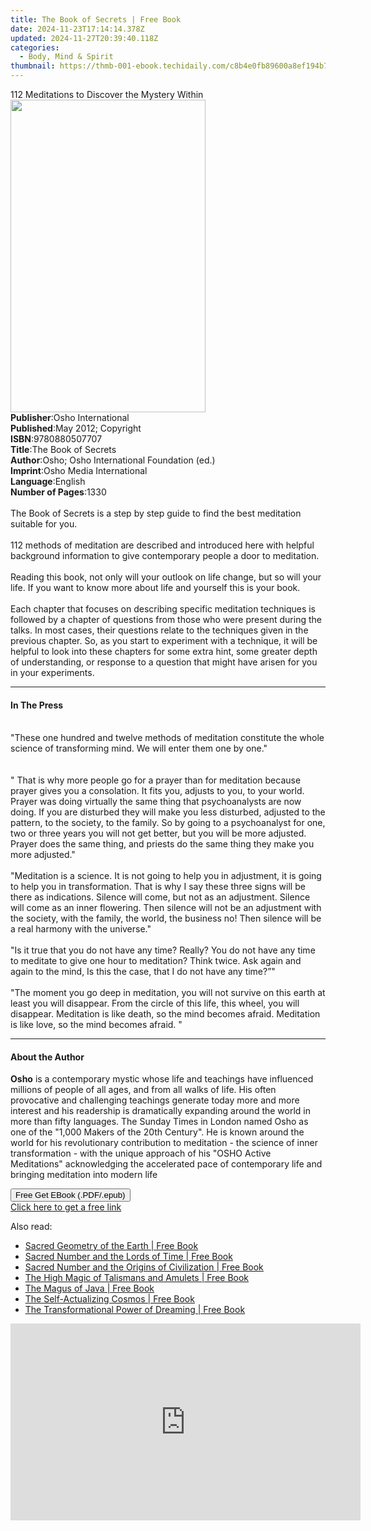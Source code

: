 ```yaml
---
title: The Book of Secrets | Free Book
date: 2024-11-23T17:14:14.378Z
updated: 2024-11-27T20:39:40.118Z
categories:
  - Body, Mind & Spirit
thumbnail: https://thmb-001-ebook.techidaily.com/c8b4e0fb89600a8ef194b73aa326a4a7406b3e5e44ac22ab417eedb447491e98.jpg
---
```

<main id="book-container">
  <div class="flex flex-col">
    <div class="book-brief flex-1 py-6 px-4 sm:p-6 md:py-10 md:px-8">
      <!-- brief-->
      <div class="book-brief-main">
        112 Meditations to Discover the Mystery Within
      </div>
    </div>
    <div
      class="book-meta-info flex-1 grid gap-4 col-start-1 col-end-3 row-start-1 sm:mb-6 sm:grid-cols-4 lg:gap-6 lg:col-start-2 lg:row-end-6 lg:row-span-6 lg:mb-0"
    >
      <div
        class="book-meta-info-left place-content-center mt-4 p-4 text-sm leading-6 col-start-2 col-span-2 dark:text-slate-400"
      >
        <img
          class="w-full h-500 object-cover rounded-lg sm:h-255 sm:col-span-2 lg:col-span-full"
          src="https://img-001-ebook.techidaily.com/9dd8edde19435eafdd1449f91843e3d54d9e9715a71da0409723f151e19d5eba.jpg"
          alt=""
          width="312"
          height="500"
        />
      </div>
      <div
        class="book-meta-info-right mt-2 col-start-1 row-start-2 col-span-3 self-center"
      >
        <!-- meta data  -->
        <div class="flex flex-col px-4 md:px-8">
          <div class="flex-1">
            <strong>Publisher</strong>:<span class="px-2"
              >Osho International</span
            >
          </div>
          <div class="flex-1">
            <strong>Published</strong>:<span class="px-2"
              >May 2012; Copyright</span
            >
          </div>
          <div class="flex-1">
            <strong>ISBN</strong>:<span class="px-2">9780880507707</span>
          </div>
          <div class="flex-1">
            <strong>Title</strong>:<span class="px-2">The Book of Secrets</span>
          </div>
          <div class="flex-1">
            <strong>Author</strong>:<span class="px-2"
              >Osho; Osho International Foundation (ed.)</span
            >
          </div>
          <div class="flex-1">
            <strong>Imprint</strong>:<span class="px-2"
              >Osho Media International</span
            >
          </div>
          <div class="flex-1">
            <strong>Language</strong>:<span class="px-2">English</span>
          </div>
          <div class="flex-1">
            <strong>Number of Pages</strong>:<span class="px-2">1330</span>
          </div>
        </div>
      </div>
    </div>
    <div class="book-description flex-1 py-6 px-4 sm:p-6 md:py-10 md:px-8">
      <div class="book-description-main">
        <div accordion-content="" id="description">
          <br />The Book of Secrets is a step by step guide to find the best
          meditation suitable for you.<br /><br />112 methods of meditation are
          described and introduced here with helpful background information to
          give contemporary people a door to meditation.<br /><br />Reading this
          book, not only will your outlook on life change, but so will your
          life. If you want to know more about life and yourself this is your
          book.<br /><br />Each chapter that focuses on describing specific
          meditation techniques is followed by a chapter of questions from those
          who were present during the talks. In most cases, their questions
          relate to the techniques given in the previous chapter. So, as you
          start to experiment with a technique, it will be helpful to look into
          these chapters for some extra hint, some greater depth of
          understanding, or response to a question that might have arisen for
          you in your experiments.
        </div>
        <div class="accordion-fader"></div>
      </div>
    </div>
    <div class="book-excerpts flex-1 py-6 px-4 sm:p-6 md:py-10 md:px-8">
      <!-- excerpts-->
      <div class="book-excerpts-main">
        <hr />
        <h4 class="placeholder placeholder-heading">
          <span>In The Press</span>
        </h4>
        <p>
          <br />"These one hundred and twelve methods of meditation constitute
          the whole science of transforming mind. We will enter them one by
          one."<br /><br /><br />" That is why more people go for a prayer than
          for meditation because prayer gives you a consolation. It fits you,
          adjusts to you, to your world. Prayer was doing virtually the same
          thing that psychoanalysts are now doing. If you are disturbed they
          will make you less disturbed, adjusted to the pattern, to the society,
          to the family. So by going to a psychoanalyst for one, two or three
          years you will not get better, but you will be more adjusted. Prayer
          does the same thing, and priests do the same thing they make you more
          adjusted."<br /><br />"Meditation is a science. It is not going to
          help you in adjustment, it is going to help you in transformation.
          That is why I say these three signs will be there as indications.
          Silence will come, but not as an adjustment. Silence will come as an
          inner flowering. Then silence will not be an adjustment with the
          society, with the family, the world, the business no! Then silence
          will be a real harmony with the universe."<br /><br />"Is it true that
          you do not have any time? Really? You do not have any time to meditate
          to give one hour to meditation? Think twice. Ask again and again to
          the mind, Is this the case, that I do not have any time?”"<br /><br />"The
          moment you go deep in meditation, you will not survive on this earth
          at least you will disappear. From the circle of this life, this wheel,
          you will disappear. Meditation is like death, so the mind becomes
          afraid. Meditation is like love, so the mind becomes afraid. "
        </p>
      </div>
    </div>
    <div class="book-about-author flex-1 py-6 px-4 sm:p-6 md:py-10 md:px-8">
      <!-- about author-->
      <div class="book-main-author-main">
        <hr />
        <h4 class="placeholder placeholder-heading">
          <span>About the Author</span>
        </h4>
        <p>
          <b>Osho</b> is a contemporary mystic whose life and teachings have
          influenced millions of people of all ages, and from all walks of life.
          His often provocative and challenging teachings generate today more
          and more interest and his readership is dramatically expanding around
          the world in more than fifty languages. The Sunday Times in London
          named Osho as one of the "1,000 Makers of the 20th Century". He is
          known around the world for his revolutionary contribution to
          meditation - the science of inner transformation - with the unique
          approach of his "OSHO Active Meditations" acknowledging the
          accelerated pace of contemporary life and bringing meditation into
          modern life
        </p>
      </div>
    </div>
    <div class="book-free-get flex-1 py-6 px-4 sm:p-6 md:py-10 md:px-8">
      <button
        id="btn-free-get"
        class="bg-blue-500 hover:bg-blue-700 text-white font-bold py-2 px-4 rounded"
      >
        Free Get EBook (.PDF/.epub)
      </button>
      <div id="countdown-display" class="px-2 text-lg mt-2"></div>
      <a
        id="free-link"
        class="hidden bg-blue-500 hover:bg-blue-700 text-white font-bold py-2 px-4 rounded"
        href="https://www.ebooks.com/en-us/book/96476461/the-book-of-secrets/osho/"
        target="_blank"
        >Click here to get a free link</a
      >
    </div>
    <script>
      let countdownTime = 0;
      let countdownInterval = null;
      document
        .getElementById('btn-free-get')
        .addEventListener('click', startCountdown);
      function startCountdown() {
        countdownTime = new Date().getTime() + 60000 * 3;
        countdownInterval = setInterval(updateCountdown, 1000);
        document.getElementById('btn-free-get').disabled = true;
        document
          .getElementById('btn-free-get')
          .classList.add('bg-gray-500', 'cursor-not-allowed');
      }
      function updateCountdown() {
        let currentTime = new Date().getTime();
        let timeLeft = countdownTime - currentTime;
        let secondsLeft = Math.floor(timeLeft / 1000);
        document.getElementById('countdown-display').innerHTML =
          `Remaining time: ${secondsLeft} seconds.`;
        if (secondsLeft <= 0) {
          clearInterval(countdownInterval);
          document.getElementById('btn-free-get').classList.add('hidden');
          document.getElementById('free-link').classList.remove('hidden');
          document.getElementById('countdown-display').innerHTML = '';
        }
      }
    </script>
  </div>
</main>

<ins class="adsbygoogle"
      style="display:block"
      data-ad-client="ca-pub-7571918770474297"
      data-ad-slot="8358498916"
      data-ad-format="auto"
      data-full-width-responsive="true"></ins>
    

<span class="atpl-alsoreadstyle">Also read:</span>
<div><ul>
<li><a href="https://novels-ebooks.techidaily.com/95782215-9781620554692-sacred-geometry-of-the-earth/"><u>Sacred Geometry of the Earth | Free Book</u></a></li>
<li><a href="https://novels-ebooks.techidaily.com/95782217-9781620552452-sacred-number-and-the-lords-of-time/"><u>Sacred Number and the Lords of Time | Free Book</u></a></li>
<li><a href="https://novels-ebooks.techidaily.com/95782216-9781594777196-sacred-number-and-the-origins-of-civilization/"><u>Sacred Number and the Origins of Civilization | Free Book</u></a></li>
<li><a href="https://novels-ebooks.techidaily.com/95782209-9781620552803-the-high-magic-of-talismans-and-amulets/"><u>The High Magic of Talismans and Amulets | Free Book</u></a></li>
<li><a href="https://novels-ebooks.techidaily.com/95782213-9781594778773-the-magus-of-java/"><u>The Magus of Java | Free Book</u></a></li>
<li><a href="https://novels-ebooks.techidaily.com/95782214-9781620552773-the-self-actualizing-cosmos/"><u>The Self-Actualizing Cosmos | Free Book</u></a></li>
<li><a href="https://novels-ebooks.techidaily.com/95782219-9781620555156-the-transformational-power-of-dreaming/"><u>The Transformational Power of Dreaming | Free Book</u></a></li>
</ul></div>

<!-- affiliate ads begin -->
<iframe width="560" height="315" src="https://www.youtube.com/embed/f3PFn06LijE?si=zHrmlTOzrKxXe-k4&autoplay=1" title="YouTube video player" frameborder="0" allow="accelerometer; autoplay; clipboard-write; encrypted-media; gyroscope; picture-in-picture; web-share" referrerpolicy="strict-origin-when-cross-origin" allowfullscreen></iframe>
<!-- affiliate ads end -->

